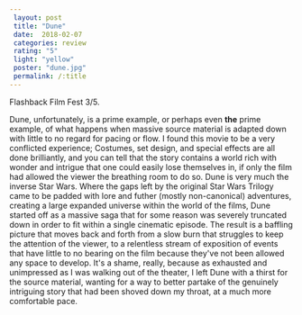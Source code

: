 ```yaml
---
 layout: post
 title: "Dune"
 date:  2018-02-07
 categories: review 
 rating: "5"
 light: "yellow"
 poster: "dune.jpg"
 permalink: /:title
---
```


Flashback Film Fest 3/5.

Dune, unfortunately, is a prime example, or perhaps even **the** prime example, of what happens when massive source material is adapted down with little to no regard for pacing or flow. I found this movie to be a very conflicted experience; Costumes, set design, and special effects are all done brilliantly, and you can tell that the story contains a world rich with wonder and intrigue that one could easily lose themselves in, if only the film had allowed the viewer the breathing room to do so. Dune is very much the inverse Star Wars. Where the gaps left by the original Star Wars Trilogy came to be padded with lore and futher (mostly non-canonical) adventures, creating a large expanded universe within the world of the films, Dune started off as a massive saga that for some reason was severely truncated down in order to fit within a single cinematic episode. The result is a baffling picture that moves back and forth from a slow burn that struggles to keep the attention of the viewer, to a relentless stream of exposition of events that have little to no bearing on the film because they've not been allowed any space to develop. It's a shame, really, because as exhausted and unimpressed as I was walking out of the theater, I left Dune with a thirst for the source material, wanting for a way to better partake of the genuinely intriguing story that had been shoved down my throat, at a much more comfortable pace. 